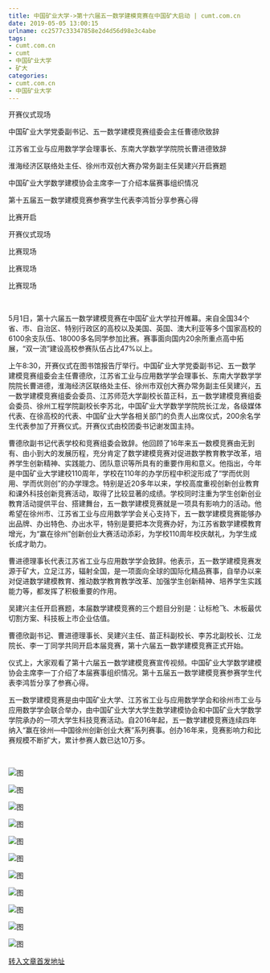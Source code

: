 ```yaml
---
title: 中国矿业大学->第十六届五一数学建模竞赛在中国矿大启动 | cumt.com.cn
date: 2019-05-05 13:00:15
urlname: cc2577c33347858e2d4d56d98e3c4abe
tags: 
- cumt.com.cn
- cumt
- 中国矿业大学
- 矿大
categories:
- cumt.com.cn
- 中国矿业大学
---
```


开赛仪式现场

中国矿业大学党委副书记、五一数学建模竞赛组委会主任曹德欣致辞

江苏省工业与应用数学学会理事长、东南大学数学学院院长曹进德致辞

淮海经济区联络处主任、徐州市双创大赛办常务副主任吴建兴开启赛题

中国矿业大学数学建模协会主席李一丁介绍本届赛事组织情况  

第十五届五一数学建模竞赛参赛学生代表李鸿哲分享参赛心得

比赛开启

开赛仪式现场

比赛现场  

比赛现场

比赛现场

  

5月1日，第十六届五一数学建模竞赛在中国矿业大学拉开帷幕。来自全国34个省、市、自治区、特别行政区的高校以及美国、英国、澳大利亚等多个国家高校的6100余支队伍、18000多名同学参加比赛。赛事面向国内20余所重点高中拓展，“双一流”建设高校参赛队伍占比47%以上。

上午8:30，开赛仪式在图书馆报告厅举行。中国矿业大学党委副书记、五一数学建模竞赛组委会主任曹德欣，江苏省工业与应用数学学会理事长、东南大学数学学院院长曹进德，淮海经济区联络处主任、徐州市双创大赛办常务副主任吴建兴，五一数学建模竞赛组委会委员、江苏师范大学副校长苗正科，五一数学建模竞赛组委会委员、徐州工程学院副校长李苏北，中国矿业大学数学学院院长江龙，各级媒体代表、在徐高校的代表、中国矿业大学各相关部门的负责人出席仪式，200余名学生代表参加了开赛仪式。开赛仪式由校团委书记谢发国主持。

曹德欣副书记代表学校和竞赛组委会致辞。他回顾了16年来五一数模竞赛由无到有、由小到大的发展历程，充分肯定了数学建模竞赛对促进数学教育教学改革，培养学生创新精神、实践能力、团队意识等所具有的重要作用和意义。他指出，今年是中国矿业大学建校110周年，学校在110年的办学历程中积淀形成了“学而优则用、学而优则创”的办学理念。特别是近20多年以来，学校高度重视创新创业教育和课外科技创新竞赛活动，取得了比较显著的成绩。学校同时注重为学生创新创业教育活动提供平台、搭建舞台，五一数学建模竞赛就是一项具有影响力的活动。他希望在徐州市、江苏省工业与应用数学学会关心支持下，五一数学建模竞赛能够办出品牌、办出特色、办出水平，特别是要把本次竞赛办好，为江苏省数学建模教育增光，为“赢在徐州”创新创业大赛活动添彩，为学校110周年校庆献礼，为学生成长成才助力。

曹进德理事长代表江苏省工业与应用数学学会致辞。他表示，五一数学建模竞赛发源于矿大，立足江苏，辐射全国，是一项面向全球的国际化精品赛事，自举办以来对促进数学建模教育、推动数学教育教学改革、加强学生创新精神、培养学生实践能力等，都发挥了积极重要的作用。

吴建兴主任开启赛题，本届数学建模竞赛的三个题目分别是：让标枪飞、木板最优切割方案、科技板上市企业估值。

曹德欣副书记、曹进德理事长、吴建兴主任、苗正科副校长、李苏北副校长、江龙院长、李一丁同学共同开启本届竞赛，第十六届五一数学建模竞赛正式开始。

仪式上，大家观看了第十六届五一数学建模竞赛宣传视频。中国矿业大学数学建模协会主席李一丁介绍了本届赛事组织情况。第十五届五一数学建模竞赛参赛学生代表李鸿哲分享了参赛心得。

五一数学建模竞赛是由中国矿业大学、江苏省工业与应用数学学会和徐州市工业与应用数学学会联合举办，由中国矿业大学大学生数学建模协会和中国矿业大学数学学院承办的一项大学生科技竞赛活动。自2016年起，五一数学建模竞赛连续四年纳入“赢在徐州—中国徐州创新创业大赛”系列赛事。创办16年来，竞赛影响力和比赛规模不断扩大，累计参赛人数已达10万多。

 

![图](http://xwzx.cumt.edu.cn/_upload/article/images/41/66/743204404e64b2fabb45509e6dca/64987179-75e2-49ee-b565-16c510f3dcdb.jpg)

![图](http://xwzx.cumt.edu.cn/_upload/article/images/41/66/743204404e64b2fabb45509e6dca/2d67b6a5-f808-4d7b-949f-0d4c254bb635.jpg)

![图](http://xwzx.cumt.edu.cn/_upload/article/images/41/66/743204404e64b2fabb45509e6dca/e6cff24b-8460-4801-93f2-aa6feb6c609a.jpg)

![图](http://xwzx.cumt.edu.cn/_upload/article/images/41/66/743204404e64b2fabb45509e6dca/3a373ce9-855b-481e-a492-8b517212e923.jpg)

![图](http://xwzx.cumt.edu.cn/_upload/article/images/41/66/743204404e64b2fabb45509e6dca/5dfbf57a-359d-457c-a6bd-a9ee59d21a67.jpg)

![图](http://xwzx.cumt.edu.cn/_upload/article/images/41/66/743204404e64b2fabb45509e6dca/c07e61c2-4fab-4ff5-a3de-cb018cc69904.jpg)

![图](http://xwzx.cumt.edu.cn/_upload/article/images/41/66/743204404e64b2fabb45509e6dca/c4c082cb-eef6-42b8-935d-ceca731eb518.jpg)

![图](http://xwzx.cumt.edu.cn/_upload/article/images/41/66/743204404e64b2fabb45509e6dca/3d997703-13d9-4610-a805-b0599b2616c1.jpg)

![图](http://xwzx.cumt.edu.cn/_upload/article/images/41/66/743204404e64b2fabb45509e6dca/0abe5207-b5a8-49ce-95ca-d19120b7c790.jpg)

![图](http://xwzx.cumt.edu.cn/_upload/article/images/41/66/743204404e64b2fabb45509e6dca/75876ae7-9acd-427a-9c92-62dbab2d5c68.jpg)

![图](http://xwzx.cumt.edu.cn/_upload/article/images/41/66/743204404e64b2fabb45509e6dca/1bc001a0-dde5-4c04-bca6-98bb1ea1a92e.jpg)

[转入文章首发地址](http://xwzx.cumt.edu.cn/fb/47/c513a523079/page.htm)